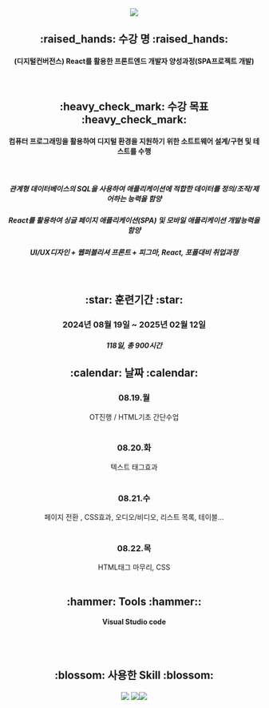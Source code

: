 <div align=center>
   <img src="https://capsule-render.vercel.app/api?type=waving&color=auto&height=200&section=header&text=그린컴퓨터아카데미&fontSize=90&fontColor=blue" />

<h2> :raised_hands: 수강 명 :raised_hands: </h2>
<h4> (디지털컨버전스) React를 활용한 프론트엔드 개발자 양성과정(SPA프로젝트 개발) </h4> <br>
  
  <h2> :heavy_check_mark: 수강 목표 :heavy_check_mark: </h2>
  <h4> 컴퓨터 프로그래밍을 활용하여 디지털 환경을 지원하기 위한 소트트웨어 설계/구현 및 테스트를 수행 </h4> <br>
  <h5> 관계형 데이터베이스의 SQL을 사용하여 애플리케이션에 적합한 데이터를 정의/조작/제어하는 능력을 함양</h5>
  <h5> React를 활용하여 싱글 페이지 애플리케이션(SPA) 및 모바일 애플리케이션 개발능력을 함양</h5>
  <h5> UI/UX디자인 + 웹퍼블리셔 프론트 + 피그마, React, 포폴대비 취업과정</h5><br>
  
  <h2> :star: 훈련기간 :star: </h2>
  <h3> 2024년 08월 19일 ~ 2025년 02월 12일 </h3>
  <h5> 118일, 총 900시간 </h5>

  <h2> :calendar: 날짜 :calendar: </h2>
  <h3> 08.19.월 </h3>
   OT진행 / HTML기초 간단수업 <br> <br>
  <h3> 08.20.화 </h3>
   텍스트 태그효과  <br> <br> 
  <h3> 08.21.수 </h3>
   페이지 전환 , CSS효과, 오디오/비디오, 리스트 목록, 테이블… <br> <br> 
  <h3> 08.22.목 </h3>
   HTML태그 마무리, CSS <br> <br>  

  <h2> :hammer: Tools :hammer:: </h2>
  <h4> Visual Studio code </h4> <br><br>
  
  <h2> :blossom: 사용한 Skill :blossom: </h2>
  <h4> <img src="https://img.shields.io/badge/HTML-E04F11?style=flat-square&logo=HTML5&logoColor=white"/> <img src="https://img.shields.io/badge/CSS-1342DD?style=flat-square&logo=CSS3&logoColor=white"/><img src="https://img.shields.io/badge/git-24292F?style=flat-square&logo=github&logoColor=white"/> </h4> <br><br>
  
 

</div>
